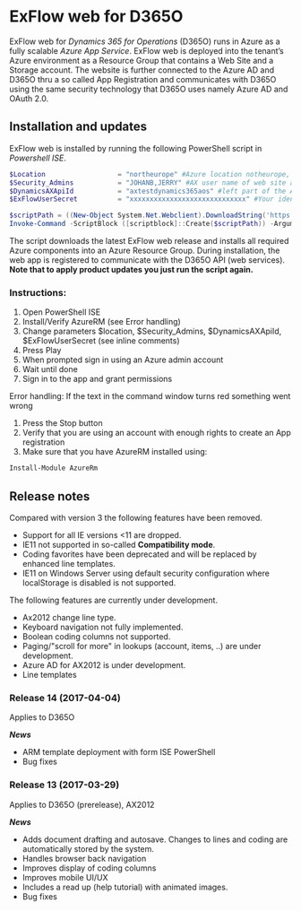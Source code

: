 # ExFlow web for D365O
ExFlow web for *Dynamics 365 for Operations* (D365O) runs in Azure as a fully scalable *Azure App Service*. ExFlow web is deployed into the tenant’s Azure environment as a Resource Group that contains a Web Site and a Storage account. The website is further connected to the Azure AD and D365O thru a so called App Registration and communicates with D365O using the same security technology that D365O uses namely Azure AD and OAuth 2.0.

## Installation and updates
ExFlow web is installed by running the following PowerShell script in *Powershell ISE*.


```powershell
$Location                  = "northeurope" #Azure location notheurope, westeurope,... 
$Security_Admins           = "JOHANB,JERRY" #AX user name of web site administrators. Admins can translate texts, write welecome messages, ...
$DynamicsAXApiId           = "axtestdynamics365aos" #left part of the AX URL such as axtestdynamics365aos for https://axtestdynamics365aos.cloudax.dynamics.com
$ExFlowUserSecret          = "xxxxxxxxxxxxxxxxxxxxxxxxxxxxx" #Your identity recieved by signupsoftware.com

$scriptPath = ((New-Object System.Net.Webclient).DownloadString('https://raw.githubusercontent.com/signupsoftware/exflowwebd365o/master/App-RegistrationDeployment.ps1'))
Invoke-Command -ScriptBlock ([scriptblock]::Create($scriptPath)) -ArgumentList $Location,$Security_Admins,$DynamicsAXApiId,$ExFlowUserSecret 
```

The script downloads the latest ExFlow web release and installs all required Azure components into an Azure Resource Group. During installation, the web app is registered to communicate with the D365O API (web services). **Note that to apply product updates you just run the script again.**

### Instructions:
1. Open PowerShell ISE
2. Install/Verify AzureRM (see Error handling)
3. Change parameters $location, $Security_Admins, $DynamicsAXApiId, $ExFlowUserSecret  (see inline comments)
4. Press Play
5. When prompted sign in using an Azure admin account
6. Wait until done
7. Sign in to the app and grant permissions 

Error handling:
If the text in the command window turns red something went wrong 
1.  Press the Stop button
2.  Verify that you are using an account with enough rights to create an App registration
3.  Make sure that you have AzureRM installed using:
```powershell
Install-Module AzureRm
```


## Release notes
Compared with version 3 the following features have been removed.
* Support for all IE versions <11 are dropped. 
* IE11 not supported in so-called **Compatibility mode**. 
* Coding favorites have been deprecated and will be replaced by enhanced line templates.
* IE11 on Windows Server using default security configuration where localStorage is disabled is not supported. 

The following features are currently under development.
* Ax2012 change line type.
* Keyboard navigation not fully implemented.
* Boolean coding columns not supported.
* Paging/"scroll for more" in lookups (account, items, ..) are under development. 
* Azure AD for AX2012 is under development.
* Line templates


### Release 14 (2017-04-04)
Applies to D365O

***News***

* ARM template deployment with form ISE PowerShell
* Bug fixes

### Release 13 (2017-03-29)
Applies to D365O (prerelease), AX2012

***News***

* Adds document drafting and autosave. Changes to lines and coding are automatically stored by the system.
* Handles browser back navigation
* Improves display of coding columns
* Improves mobile UI/UX
* Includes a read up (help tutorial) with animated images.
* Bug fixes

